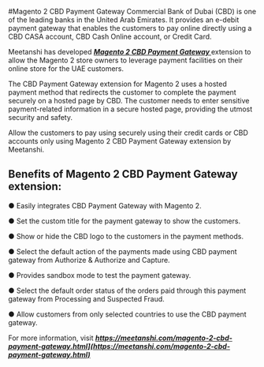 #Magento 2 CBD Payment Gateway
Commercial Bank of Dubai (CBD) is one of the leading banks in the United Arab Emirates. It provides an e-debit payment gateway that enables the customers to pay online directly using a CBD CASA account, CBD Cash Online account, or Credit Card.


Meetanshi has developed ***[ Magento 2 CBD Payment Gateway ](https://meetanshi.com/magento-2-cbd-payment-gateway.html)*** extension to allow the Magento 2 store owners to leverage payment facilities on their online store for the UAE customers.

The CBD Payment Gateway extension for Magento 2 uses a hosted payment method that redirects the customer to complete the payment securely on a hosted page by CBD. The customer needs to enter sensitive payment-related information in a secure hosted page, providing the utmost security and safety.

Allow the customers to pay using securely using their credit cards or CBD accounts only using Magento 2 CBD Payment Gateway extension by Meetanshi.

## Benefits of Magento 2 CBD Payment Gateway extension:

● Easily integrates CBD Payment Gateway with Magento 2.

● Set the custom title for the payment gateway to show the customers.

● Show or hide the CBD logo to the customers in the payment methods.

● Select the default action of the payments made using CBD payment gateway from Authorize & Authorize and Capture.

● Provides sandbox mode to test the payment gateway.

● Select the default order status of the orders paid through this payment gateway from Processing and Suspected Fraud.

● Allow customers from only selected countries to use the CBD payment gateway.

For more information, visit ***https://meetanshi.com/magento-2-cbd-payment-gateway.html](https://meetanshi.com/magento-2-cbd-payment-gateway.html)***
